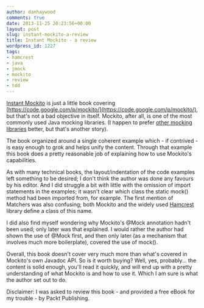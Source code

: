 ```yaml
---
author: danhaywood
comments: true
date: 2013-11-25 20:23:56+00:00
layout: post
slug: instant-mockito-a-review
title: Instant Mockito - a review
wordpress_id: 1227
tags:
- hamcrest
- java
- jmock
- mockito
- review
- tdd
---
```


[Instant Mockito](http://www.packtpub.com/how-to-create-stubs-mocks-spies-using-mockito/book) is just a little book covering [https://code.google.com/p/mockito/](https://code.google.com/p/mockito/), but that's not a bad objective in itself. Mockito, after all, is one of the most commonly used Java mocking libraries. (I happen to prefer [other mocking libraries](http://jmock.org) better, but that's another story).

The book organized around a single coherent example which - if contrived - is easy enough to grok and helps unify the content. Through that example this book does a pretty reasonable job of explaining how to use Mockito's capabilities.

As with many technical books, the layout/indentation of the code examples left something to be desired; I don't think the author was done any favours by his editor. And I did struggle a bit with little with the omission of import statements in the examples; it wasn't clear which class the static mock() method had been imported from, for example. The first mention of Matchers was also confusing; both Mockito and the widely used [Hamcrest](https://code.google.com/p/hamcrest/) library define a class of this name.

I did also find myself wondering why Mockito's @Mock annotation hadn't been used; only later was that explained. I would rather the author had shown the use of @Mock first, and then only later (as a mechanism that involves much more boilerplate), covered the use of mock().

Overall, this book doesn't cover very much more than what's covered in Mockito's own Javadoc API. So is it worth buying? Well, yes, probably... the content is solid enough, you'll read it quickly, and will end up with a pretty understanding of what Mockito is and how to use it. Which I am sure is what the author set out to do.

Disclaimer: I was asked to review this book - and provided a free eBook for my trouble - by Packt Publishing.
